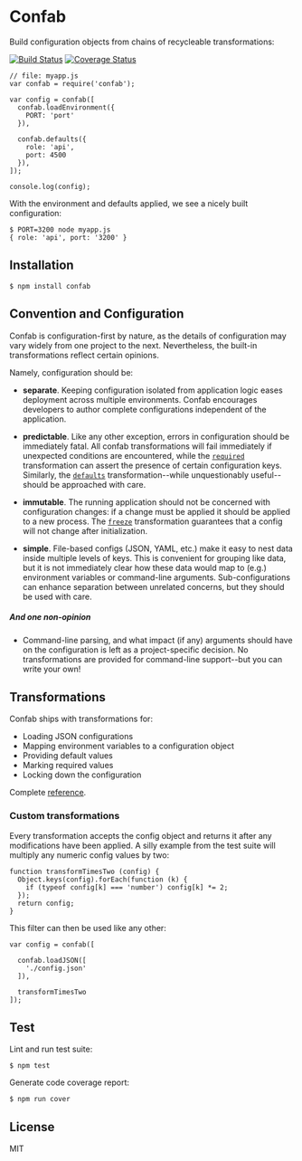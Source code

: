 Confab
===============================================================================

Build configuration objects from chains of recycleable transformations:

[![Build Status](https://travis-ci.org/rjz/confab.png)](https://travis-ci.org/rjz/confab)
[![Coverage Status](https://coveralls.io/repos/rjz/confab/badge.png?branch=master)](https://coveralls.io/r/rjz/confab?branch=master)

    // file: myapp.js
    var confab = require('confab');

    var config = confab([
      confab.loadEnvironment({
        PORT: 'port'
      }),

      confab.defaults({
        role: 'api',
        port: 4500
      }),
    ]);

    console.log(config);

With the environment and defaults applied, we see a nicely built configuration:

    $ PORT=3200 node myapp.js
    { role: 'api', port: '3200' }

Installation
-------------------------------------------------------------------------------

    $ npm install confab

Convention and Configuration
-------------------------------------------------------------------------------

Confab is configuration-first by nature, as the details of configuration may
vary widely from one project to the next. Nevertheless, the built-in
transformations reflect certain opinions.

Namely, configuration should be:

  * **separate**. Keeping configuration isolated from application logic eases
    deployment across multiple environments. Confab encourages developers to
    author complete configurations independent of the application.

  * **predictable**. Like any other exception, errors in configuration should be
    immediately fatal. All confab transformations will fail immediately if
    unexpected conditions are encountered, while the [`required`][confab-required]
    transformation can assert the presence of certain configuration keys.
    Similarly, the [`defaults`][confab-defaults] transformation--while
    unquestionably useful--should be approached with care.

  * **immutable**. The running application should not be concerned with
    configuration changes: if a change must be applied it should be applied to a
    new process. The [`freeze`][confab-freeze] transformation guarantees that a
    config will not change after initialization.

  * **simple**. File-based configs (JSON, YAML, etc.) make
    it easy to nest data inside multiple levels of keys. This is convenient for
    grouping like data, but it is not immediately clear how these data would map
    to (e.g.) environment variables or command-line arguments.
    Sub-configurations can enhance separation between unrelated concerns, but
    they should be used with care.

##### And one non-opinion

  * Command-line parsing, and what impact (if any) arguments should have on the
    configuration is left as a project-specific decision. No transformations
    are provided for command-line support--but you can write your own!

Transformations
-------------------------------------------------------------------------------

Confab ships with transformations for:

  * Loading JSON configurations
  * Mapping environment variables to a configuration object
  * Providing default values
  * Marking required values
  * Locking down the configuration

Complete [reference](http://rjz.github.io/confab/#transforms).

### Custom transformations

Every transformation accepts the config object and returns it after any
modifications have been applied. A silly example from the test suite will
multiply any numeric config values by two:

    function transformTimesTwo (config) {
      Object.keys(config).forEach(function (k) {
        if (typeof config[k] === 'number') config[k] *= 2;
      });
      return config;
    }

This filter can then be used like any other:

    var config = confab([

      confab.loadJSON([
        './config.json'
      ]),

      transformTimesTwo
    ]);


Test
-------------------------------------------------------------------------------

Lint and run test suite:

    $ npm test

Generate code coverage report:

    $ npm run cover

License
-------------------------------------------------------------------------------

MIT

[confab-defaults]: http://rjz.github.io/confab/#transforms-defaults
[confab-required]: http://rjz.github.io/confab/#transforms-required
[confab-freeze]: http://rjz.github.io/confab/#transforms-freeze

